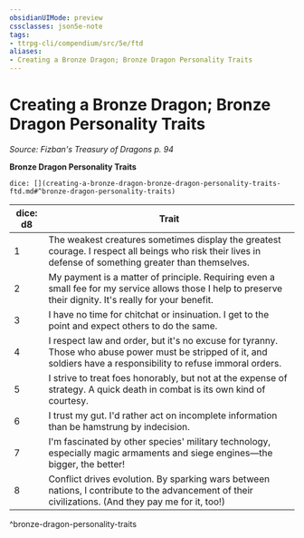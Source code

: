 ```yaml
---
obsidianUIMode: preview
cssclasses: json5e-note
tags:
- ttrpg-cli/compendium/src/5e/ftd
aliases:
- Creating a Bronze Dragon; Bronze Dragon Personality Traits
---
```

# Creating a Bronze Dragon; Bronze Dragon Personality Traits
*Source: Fizban's Treasury of Dragons p. 94* 

**Bronze Dragon Personality Traits**

`dice: [](creating-a-bronze-dragon-bronze-dragon-personality-traits-ftd.md#^bronze-dragon-personality-traits)`

| dice: d8 | Trait |
|----------|-------|
| 1 | The weakest creatures sometimes display the greatest courage. I respect all beings who risk their lives in defense of something greater than themselves. |
| 2 | My payment is a matter of principle. Requiring even a small fee for my service allows those I help to preserve their dignity. It's really for your benefit. |
| 3 | I have no time for chitchat or insinuation. I get to the point and expect others to do the same. |
| 4 | I respect law and order, but it's no excuse for tyranny. Those who abuse power must be stripped of it, and soldiers have a responsibility to refuse immoral orders. |
| 5 | I strive to treat foes honorably, but not at the expense of strategy. A quick death in combat is its own kind of courtesy. |
| 6 | I trust my gut. I'd rather act on incomplete information than be hamstrung by indecision. |
| 7 | I'm fascinated by other species' military technology, especially magic armaments and siege engines—the bigger, the better! |
| 8 | Conflict drives evolution. By sparking wars between nations, I contribute to the advancement of their civilizations. (And they pay me for it, too!) |
^bronze-dragon-personality-traits